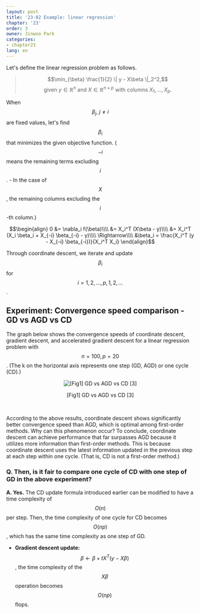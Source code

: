 ```yaml
---
layout: post
title: '23-02 Example: linear regression'
chapter: '23'
order: 3
owner: Jinwoo Park
categories:
- chapter23
lang: en
---
```


Let's define the linear regression problem as follows.

> $$\min_{\beta} \frac{1}{2} \| y - X\beta \|_2^2,$$
> $$\text{given } y \in \mathbb{R}^n \text{ and } X \in \mathbb{R}^{n \times p} \text{ with columns } X_1, \dots, X_p.$$

When $$\beta_j,\: j \neq i$$ are fixed values, let's find $$\beta_i$$ that minimizes the given objective function.
($$-i$$ means the remaining terms excluding $$i$$. - In the case of $$X$$, the remaining columns excluding the $$i$$-th column.)

$$\begin{align}
0 &= \nabla_i f(\beta)\\\\
&= X_i^T (X\beta - y)\\\\
&= X_i^T (X_i \beta_i + X_{-i} \beta_{-i} - y)\\\\
\Rightarrow\\\\
&\beta_i = \frac{X_i^T (y - X_{-i} \beta_{-i})}{X_i^T X_i}
\end{align}$$

Through coordinate descent, we iterate and update $$\beta_i$$ for $$i=1,2,\dots,p,1,2,\dots$$.

## Experiment: Convergence speed comparison - GD vs AGD vs CD

The graph below shows the convergence speeds of coordinate descent, gradient descent, and accelerated gradient descent for a linear regression problem with $$n=100, p=20$$. (The k on the horizontal axis represents one step (GD, AGD) or one cycle (CD).)

<figure class="image" style="align: center;">
<p align="center">
  <img src="{{ site.baseurl }}/img/chapter_img/chapter23/gd_vs_agd_vs_cd.png" alt="[Fig1] GD vs AGD vs CD [3]">
  <figcaption style="text-align: center;">[Fig1] GD vs AGD vs CD [3]</figcaption>
</p>
</figure>
<br/>

According to the above results, coordinate descent shows significantly better convergence speed than AGD, which is optimal among first-order methods. Why can this phenomenon occur? To conclude, coordinate descent can achieve performance that far surpasses AGD because it utilizes more information than first-order methods. This is because coordinate descent uses the latest information updated in the previous step at each step within one cycle. (That is, CD is not a first-order method.)

### Q. Then, is it fair to compare one cycle of CD with one step of GD in the above experiment?

**A. Yes.** The CD update formula introduced earlier can be modified to have a time complexity of $$O(n)$$ per step. Then, the time complexity of one cycle for CD becomes $$O(np)$$, which has the same time complexity as one step of GD.

* **Gradient descent update:** $$\beta \leftarrow \beta + tX^T(y-X\beta)$$, the time complexity of the $$X\beta$$ operation becomes $$O(np)$$ flops.
